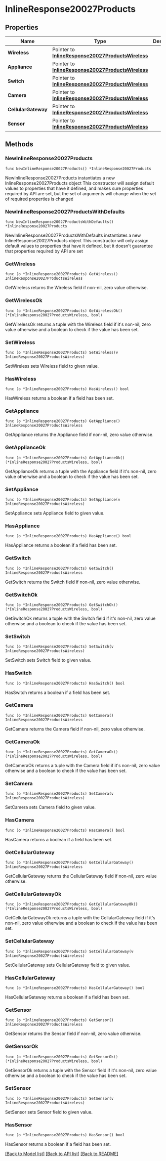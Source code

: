 # InlineResponse20027Products

## Properties

Name | Type | Description | Notes
------------ | ------------- | ------------- | -------------
**Wireless** | Pointer to [**InlineResponse20027ProductsWireless**](InlineResponse20027ProductsWireless.md) |  | [optional] 
**Appliance** | Pointer to [**InlineResponse20027ProductsWireless**](InlineResponse20027ProductsWireless.md) |  | [optional] 
**Switch** | Pointer to [**InlineResponse20027ProductsWireless**](InlineResponse20027ProductsWireless.md) |  | [optional] 
**Camera** | Pointer to [**InlineResponse20027ProductsWireless**](InlineResponse20027ProductsWireless.md) |  | [optional] 
**CellularGateway** | Pointer to [**InlineResponse20027ProductsWireless**](InlineResponse20027ProductsWireless.md) |  | [optional] 
**Sensor** | Pointer to [**InlineResponse20027ProductsWireless**](InlineResponse20027ProductsWireless.md) |  | [optional] 

## Methods

### NewInlineResponse20027Products

`func NewInlineResponse20027Products() *InlineResponse20027Products`

NewInlineResponse20027Products instantiates a new InlineResponse20027Products object
This constructor will assign default values to properties that have it defined,
and makes sure properties required by API are set, but the set of arguments
will change when the set of required properties is changed

### NewInlineResponse20027ProductsWithDefaults

`func NewInlineResponse20027ProductsWithDefaults() *InlineResponse20027Products`

NewInlineResponse20027ProductsWithDefaults instantiates a new InlineResponse20027Products object
This constructor will only assign default values to properties that have it defined,
but it doesn't guarantee that properties required by API are set

### GetWireless

`func (o *InlineResponse20027Products) GetWireless() InlineResponse20027ProductsWireless`

GetWireless returns the Wireless field if non-nil, zero value otherwise.

### GetWirelessOk

`func (o *InlineResponse20027Products) GetWirelessOk() (*InlineResponse20027ProductsWireless, bool)`

GetWirelessOk returns a tuple with the Wireless field if it's non-nil, zero value otherwise
and a boolean to check if the value has been set.

### SetWireless

`func (o *InlineResponse20027Products) SetWireless(v InlineResponse20027ProductsWireless)`

SetWireless sets Wireless field to given value.

### HasWireless

`func (o *InlineResponse20027Products) HasWireless() bool`

HasWireless returns a boolean if a field has been set.

### GetAppliance

`func (o *InlineResponse20027Products) GetAppliance() InlineResponse20027ProductsWireless`

GetAppliance returns the Appliance field if non-nil, zero value otherwise.

### GetApplianceOk

`func (o *InlineResponse20027Products) GetApplianceOk() (*InlineResponse20027ProductsWireless, bool)`

GetApplianceOk returns a tuple with the Appliance field if it's non-nil, zero value otherwise
and a boolean to check if the value has been set.

### SetAppliance

`func (o *InlineResponse20027Products) SetAppliance(v InlineResponse20027ProductsWireless)`

SetAppliance sets Appliance field to given value.

### HasAppliance

`func (o *InlineResponse20027Products) HasAppliance() bool`

HasAppliance returns a boolean if a field has been set.

### GetSwitch

`func (o *InlineResponse20027Products) GetSwitch() InlineResponse20027ProductsWireless`

GetSwitch returns the Switch field if non-nil, zero value otherwise.

### GetSwitchOk

`func (o *InlineResponse20027Products) GetSwitchOk() (*InlineResponse20027ProductsWireless, bool)`

GetSwitchOk returns a tuple with the Switch field if it's non-nil, zero value otherwise
and a boolean to check if the value has been set.

### SetSwitch

`func (o *InlineResponse20027Products) SetSwitch(v InlineResponse20027ProductsWireless)`

SetSwitch sets Switch field to given value.

### HasSwitch

`func (o *InlineResponse20027Products) HasSwitch() bool`

HasSwitch returns a boolean if a field has been set.

### GetCamera

`func (o *InlineResponse20027Products) GetCamera() InlineResponse20027ProductsWireless`

GetCamera returns the Camera field if non-nil, zero value otherwise.

### GetCameraOk

`func (o *InlineResponse20027Products) GetCameraOk() (*InlineResponse20027ProductsWireless, bool)`

GetCameraOk returns a tuple with the Camera field if it's non-nil, zero value otherwise
and a boolean to check if the value has been set.

### SetCamera

`func (o *InlineResponse20027Products) SetCamera(v InlineResponse20027ProductsWireless)`

SetCamera sets Camera field to given value.

### HasCamera

`func (o *InlineResponse20027Products) HasCamera() bool`

HasCamera returns a boolean if a field has been set.

### GetCellularGateway

`func (o *InlineResponse20027Products) GetCellularGateway() InlineResponse20027ProductsWireless`

GetCellularGateway returns the CellularGateway field if non-nil, zero value otherwise.

### GetCellularGatewayOk

`func (o *InlineResponse20027Products) GetCellularGatewayOk() (*InlineResponse20027ProductsWireless, bool)`

GetCellularGatewayOk returns a tuple with the CellularGateway field if it's non-nil, zero value otherwise
and a boolean to check if the value has been set.

### SetCellularGateway

`func (o *InlineResponse20027Products) SetCellularGateway(v InlineResponse20027ProductsWireless)`

SetCellularGateway sets CellularGateway field to given value.

### HasCellularGateway

`func (o *InlineResponse20027Products) HasCellularGateway() bool`

HasCellularGateway returns a boolean if a field has been set.

### GetSensor

`func (o *InlineResponse20027Products) GetSensor() InlineResponse20027ProductsWireless`

GetSensor returns the Sensor field if non-nil, zero value otherwise.

### GetSensorOk

`func (o *InlineResponse20027Products) GetSensorOk() (*InlineResponse20027ProductsWireless, bool)`

GetSensorOk returns a tuple with the Sensor field if it's non-nil, zero value otherwise
and a boolean to check if the value has been set.

### SetSensor

`func (o *InlineResponse20027Products) SetSensor(v InlineResponse20027ProductsWireless)`

SetSensor sets Sensor field to given value.

### HasSensor

`func (o *InlineResponse20027Products) HasSensor() bool`

HasSensor returns a boolean if a field has been set.


[[Back to Model list]](../README.md#documentation-for-models) [[Back to API list]](../README.md#documentation-for-api-endpoints) [[Back to README]](../README.md)



